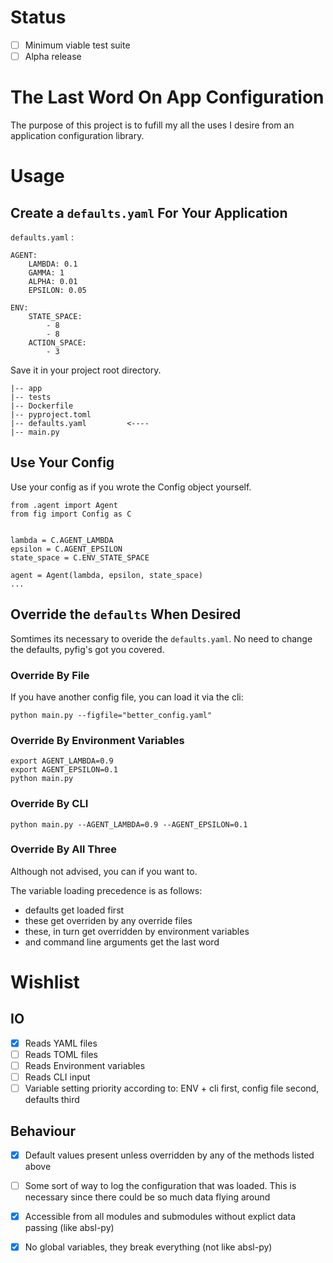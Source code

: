 # Status
- [ ] Minimum viable test suite
- [ ] Alpha release

# The Last Word On App Configuration  

The purpose of this project is to fufill my all the uses I desire from an application
configuration library.

# Usage
## Create a `defaults.yaml` For Your Application

`defaults.yaml` :
```
AGENT:
	LAMBDA: 0.1
	GAMMA: 1
	ALPHA: 0.01
	EPSILON: 0.05

ENV:
	STATE_SPACE:
		- 8
		- 8
	ACTION_SPACE:
		- 3
```

Save it in your project root directory.
```
|-- app
|-- tests
|-- Dockerfile
|-- pyproject.toml
|-- defaults.yaml         <----
|-- main.py
```

## Use Your Config
Use your config as if you wrote the Config object yourself.

```
from .agent import Agent
from fig import Config as C


lambda = C.AGENT_LAMBDA
epsilon = C.AGENT_EPSILON
state_space = C.ENV_STATE_SPACE

agent = Agent(lambda, epsilon, state_space)
...
```

## Override the `defaults` When Desired
Somtimes its necessary to overide the `defaults.yaml`. No need to change the defaults,
pyfig's got you covered.

### Override By File
If you have another config file, you can load it via the cli:
```
python main.py --figfile="better_config.yaml"
```

### Override By Environment Variables
```
export AGENT_LAMBDA=0.9
export AGENT_EPSILON=0.1
python main.py
```

### Override By CLI
```
python main.py --AGENT_LAMBDA=0.9 --AGENT_EPSILON=0.1
```

### Override By All Three
Although not advised, you can if you want to.

The variable loading precedence is as follows:
* defaults get loaded first
* these get overriden by any override files
* these, in turn get overridden by environment variables
* and command line arguments get the last word

# Wishlist

## IO
- [x] Reads YAML files
- [ ] Reads TOML files
- [ ] Reads Environment variables
- [ ] Reads CLI input
- [ ] Variable setting priority according to: ENV + cli first, config file second, defaults third

## Behaviour

- [x] Default values present unless overridden by any of the methods listed above
- [ ] Some sort of way to log the configuration that was loaded. This is necessary
  since there could be so much data flying around
- [x] Accessible from all modules and submodules without explict data passing (like absl-py)
- [x] No global variables, they break everything (not like absl-py)


